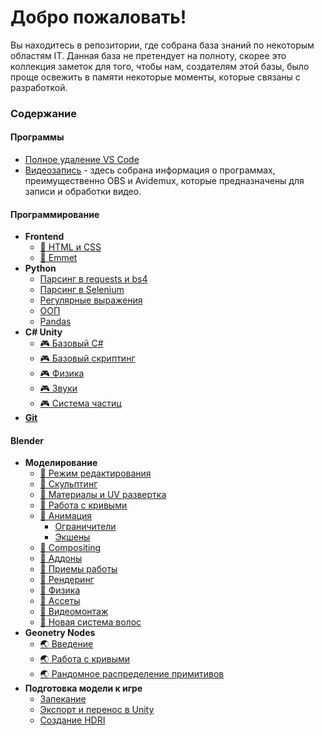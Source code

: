 ﻿# Добро пожаловать!
<p>Вы находитесь в репозитории, где собрана база знаний по некоторым областям IT. Данная база не претендует на полноту, скорее это коллекция заметок для того, чтобы нам, создателям этой базы, было проще освежить в памяти некоторые моменты, которые связаны с разработкой.</p>

### Содержание  

#### Программы  
- [Полное удаление VS Code](articles/software/vs_code/delvscode.md)
- [Видеозапись](#articles/software/videorecording.md) - здесь собрана информация о программах, преимущественно OBS и Avidemux, которые предназначены для записи и обработки видео.

#### Программирование
- **Frontend**
  - [:e-mail: HTML и CSS](articles/coding/frontend/html_css.md)
  - [:e-mail: Emmet](articles/coding/frontend/emmet.md)
- **Python**
  - [Парсинг в requests и bs4](articles/coding/python/requests_and_bs4.md)
  - [Парсинг в Selenium](articles/coding/python/selenium.md)
  - [Регулярные выражения](articles/coding/python/regex.md)
  - [ООП](articles/coding/python/oop.md)
  - [Pandas](articles/coding/python/pandas.md)
- **C# Unity**
  - [:video_game: Базовый C#](articles/coding/csharp_unity/csharp_base.md)
  - [:video_game: Базовый скриптинг](articles/coding/csharp_unity/base_scripting.md)
  - [:video_game: Физика](articles/coding/csharp_unity/physics.md)
  - [:video_game: Звуки](articles/coding/csharp_unity/sounds.md)
  - [:video_game: Система частиц](articles/coding/csharp_unity/particle.md)
- [**Git**](articles/coding/git.md)

#### Blender
- **Моделирование**
  - [:doughnut: Режим редактирования](articles/blender/modelling/editmode.md)
  - [:doughnut: Скульптинг](articles/blender/modelling/sculptmode.md)
  - [:doughnut: Материалы и UV развертка](articles/blender/modelling/materials.md)
  - [:doughnut: Работа с кривыми](articles/blender/modelling/curve_vorking.md)
  - [:doughnut: Анимация](articles/blender/modelling/animation.md)
    - [Ограничители](articles/blender/modelling/constraints.md)
    - [Экшены](articles/blender/modelling/actions.md)
  - [:doughnut: Compositing](articles/blender/modelling/compositing.md)
  - [:doughnut: Аддоны](articles/blender/modelling/addons.md)
  - [:doughnut: Приемы работы](articles/blender/modelling/make_examples.md)
  - [:doughnut: Рендеринг](articles/blender/modelling/rendering.md)
  - [:doughnut: Физика](articles/blender/modelling/physics.md)
  - [:doughnut: Ассеты](articles/blender/modelling/assets.md)
  - [:doughnut: Видеомонтаж](articles/blender/modelling/video_editing.md)
  - [:doughnut: Новая система волос](articles/blender/modelling/new_hair_system.md)
- **Geonetry Nodes**
  - [:earth_asia: Введение](articles/blender/geometry_nodes/introduction.md)
  - [:earth_asia: Работа с кривыми](articles/blender/geometry_nodes/curves.md)
  - [:earth_asia: Рандомное распределение примитивов](articles/blender/geometry_nodes/random_distribute_primitives.md)
- **Подготовка модели к игре**
  - [Запекание](articles/blender/modelling/baking.md)
  - [Экспорт и перенос в Unity](articles/blender/modelling/export_models_in_unity.md)
  - [Создание HDRI](articles/blender/modelling/hdri_making.md)


<!-- #### Фильмы  
- Такси  
[Актёры из фильма](articles/movies/taxi_1-2-3/actors.md)  
[Автомобиль из фильма](articles/movies/taxi_1-2-3/car.md) -->